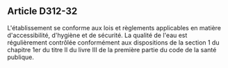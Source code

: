 ## Article D312-32

L'établissement se conforme aux lois et règlements applicables en matière d'accessibilité, d'hygiène et de
sécurité. La qualité de l'eau est régulièrement contrôlée conformément aux dispositions de la section 1 du
chapitre 1er du titre II du livre III de la première partie du code de la santé publique.

